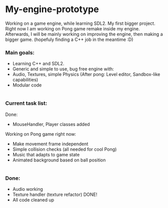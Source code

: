 # My-engine-prototype
Working on a game engine, while learning SDL2. My first bigger project. 
Right now I am working on Pong game remake inside my engine.
Afterwards, I will be mainly working on improving the engine, then making a bigger game.
(hopefuly finding a C++ job in the meantime :D)

### Main goals: 
- Learning C++ and SDL2.
- Generic and simple to use, bug free engine with:
- Audio, Textures, simple Physics  (After pong: Level editor, Sandbox-like capabilities)
- Modular code
#

### Current task list:
Done:
- MouseHandler, Player classes added
 
Working on Pong game right now:
- Make movement frame independent
- Simple collision checks (all needed for cool Pong)
- Music that adapts to game state
- Animated background based on ball position
#

### Done:
- Audio working
- Texture handler (texture refactor) DONE!
- All code cleaned up
